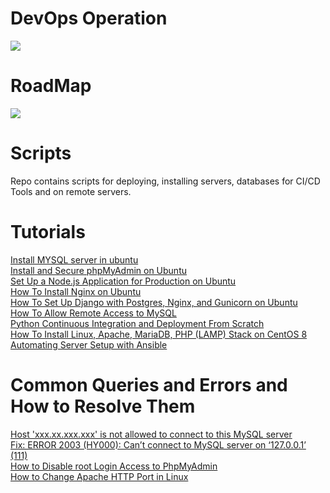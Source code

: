 # DevOps Operation
<img src="https://miro.medium.com/max/3964/1*AwvDJDfErlD34ox2QpwGoA.png">

<h1>RoadMap</h1>
<img src="https://roadmap.sh/roadmaps/devops.png">
<h1>Scripts</h1>
Repo contains scripts for deploying, installing servers, databases for CI/CD Tools and on remote servers.


<h1> Tutorials </h1>
<a href="https://www.digitalocean.com/community/tutorials/how-to-install-mysql-on-ubuntu-18-04">Install MYSQL server in ubuntu</a><br>
<a href="https://www.digitalocean.com/community/tutorials/how-to-install-and-secure-phpmyadmin-on-ubuntu-18-04">Install and Secure phpMyAdmin on Ubuntu</a><br>
<a href="https://www.digitalocean.com/community/tutorials/how-to-set-up-a-node-js-application-for-production-on-ubuntu-16-04">Set Up a Node.js Application for Production on Ubuntu</a><br>
<a href="https://www.digitalocean.com/community/tutorials/how-to-install-nginx-on-ubuntu-16-04">How To Install Nginx on Ubuntu</a><br>
<a href="https://www.digitalocean.com/community/tutorials/how-to-set-up-django-with-postgres-nginx-and-gunicorn-on-ubuntu-14-04">How To Set Up Django with Postgres, Nginx, and Gunicorn on Ubuntu</a><br>
<a href="https://www.digitalocean.com/community/tutorials/how-to-allow-remote-access-to-mysql">How To Allow Remote Access to MySQL</a> <br>
<a href="https://semaphoreci.com/blog/python-continuous-integration-continuous-delivery">Python Continuous Integration and Deployment From Scratch</a> <br>
<a href="https://www.digitalocean.com/community/tutorials/how-to-install-linux-apache-mariadb-php-lamp-stack-on-centos-8-quickstart">How To Install Linux, Apache, MariaDB, PHP (LAMP) Stack on CentOS 8</a><br>
<a href="https://www.digitalocean.com/community/meetup_kits/automating-server-setup-with-ansible-a-digitalocean-workshop-kit">Automating Server Setup with Ansible</a><br>


<h1> Common Queries and Errors and How to Resolve Them</h1>
<a href="https://stackoverflow.com/a/1559992/9463686">Host 'xxx.xx.xxx.xxx' is not allowed to connect to this MySQL server </a><br>
<a href="https://www.tecmint.com/fix-error-2003-hy000-cant-connect-to-mysql-server-on-127-0-0-1-111/">Fix: ERROR 2003 (HY000): Can’t connect to MySQL server on ‘127.0.0.1’ (111)</a><br>
<a href="https://www.tecmint.com/disable-root-login-access-to-phpmyadmin/">How to Disable root Login Access to PhpMyAdmin</a><br>
<a href="https://www.tecmint.com/change-apache-port-in-linux/">How to Change Apache HTTP Port in Linux</a>
